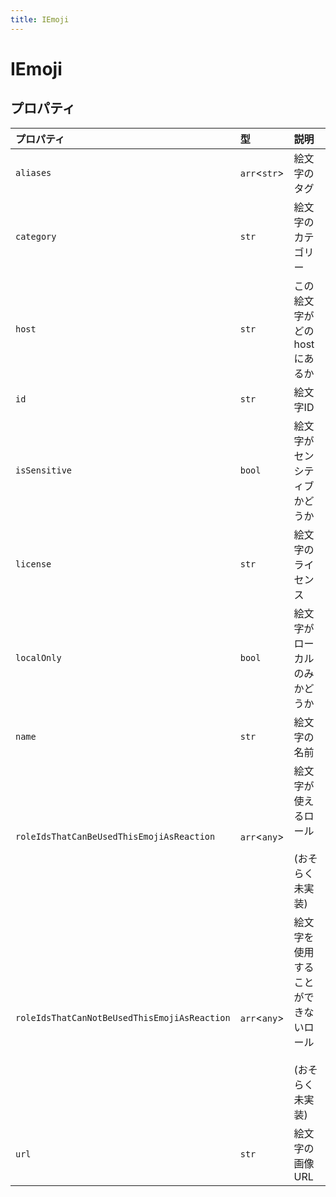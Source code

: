 ```yaml
---
title: IEmoji
---
```


# IEmoji

## プロパティ

| プロパティ | 型 | 説明 |
| :------ | :------ | :------ |
| `aliases` | `arr`\<`str`\> | 絵文字のタグ |
| `category` | `str` | 絵文字のカテゴリー |
| `host` | `str` | この絵文字がどのhostにあるか |
| `id` | `str` | 絵文字ID |
| `isSensitive` | `bool` | 絵文字がセンシティブかどうか |
| `license` | `str` | 絵文字のライセンス |
| `localOnly` | `bool` | 絵文字がローカルのみかどうか |
| `name` | `str` | 絵文字の名前 |
| `roleIdsThatCanBeUsedThisEmojiAsReaction` | `arr`\<`any`\> | 絵文字が使えるロール<br /><br />(おそらく未実装) |
| `roleIdsThatCanNotBeUsedThisEmojiAsReaction` | `arr`\<`any`\> | 絵文字を使用することができないロール<br /><br />(おそらく未実装) |
| `url` | `str` | 絵文字の画像URL |
